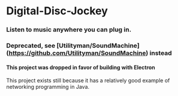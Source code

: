 # Digital-Disc-Jockey
### Listen to music anywhere you can plug in.
### Deprecated, see [Utilityman/SoundMachine] (https://github.com/Utilityman/SoundMachine) instead
#### This project was dropped in favor of building with Electron

This project exists still because it has a relatively good example of networking programming in Java. 

